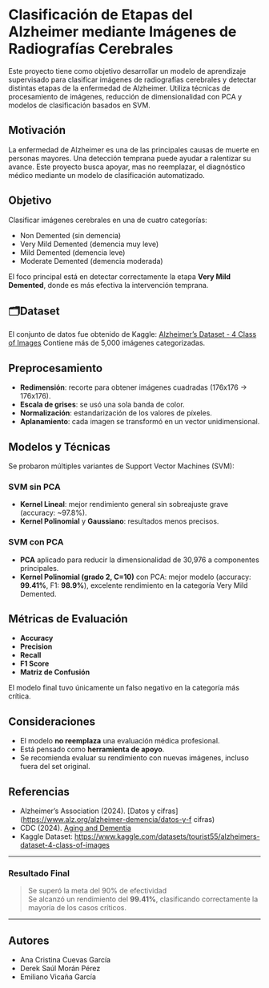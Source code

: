 # Clasificación de Etapas del Alzheimer mediante Imágenes de Radiografías Cerebrales

Este proyecto tiene como objetivo desarrollar un modelo de aprendizaje supervisado para clasificar imágenes de radiografías cerebrales y detectar distintas etapas de la enfermedad de Alzheimer. Utiliza técnicas de procesamiento de imágenes, reducción de dimensionalidad con PCA y modelos de clasificación basados en SVM.

## Motivación

La enfermedad de Alzheimer es una de las principales causas de muerte en personas mayores. Una detección temprana puede ayudar a ralentizar su avance. Este proyecto busca apoyar, mas no reemplazar, el diagnóstico médico mediante un modelo de clasificación automatizado.

## Objetivo

Clasificar imágenes cerebrales en una de cuatro categorías:
- Non Demented (sin demencia)
- Very Mild Demented (demencia muy leve)
- Mild Demented (demencia leve)
- Moderate Demented (demencia moderada)

El foco principal está en detectar correctamente la etapa **Very Mild Demented**, donde es más efectiva la intervención temprana.

## 🗂Dataset

El conjunto de datos fue obtenido de Kaggle:
[Alzheimer’s Dataset - 4 Class of Images](https://www.kaggle.com/datasets/tourist55/alzheimers-dataset-4-class-of-images)
Contiene más de 5,000 imágenes categorizadas.

## Preprocesamiento

- **Redimensión**: recorte para obtener imágenes cuadradas (176x176 → 176x176).
- **Escala de grises**: se usó una sola banda de color.
- **Normalización**: estandarización de los valores de píxeles.
- **Aplanamiento**: cada imagen se transformó en un vector unidimensional.

## Modelos y Técnicas

Se probaron múltiples variantes de Support Vector Machines (SVM):

### SVM sin PCA
- **Kernel Lineal**: mejor rendimiento general sin sobreajuste grave (accuracy: ~97.8%).
- **Kernel Polinomial** y **Gaussiano**: resultados menos precisos.

### SVM con PCA
- **PCA** aplicado para reducir la dimensionalidad de 30,976 a componentes principales.
- **Kernel Polinomial (grado 2, C=10)** con PCA: mejor modelo (accuracy: **99.41%**, F1: **98.9%**), excelente rendimiento en la categoría Very Mild Demented.

## Métricas de Evaluación

- **Accuracy**
- **Precision**
- **Recall**
- **F1 Score**
- **Matriz de Confusión**

El modelo final tuvo únicamente un falso negativo en la categoría más crítica.

## Consideraciones

- El modelo **no reemplaza** una evaluación médica profesional.
- Está pensado como **herramienta de apoyo**.
- Se recomienda evaluar su rendimiento con nuevas imágenes, incluso fuera del set original.

## Referencias

- Alzheimer’s Association (2024). [Datos y cifras](https://www.alz.org/alzheimer-demencia/datos-y-f cifras)
- CDC (2024). [Aging and Dementia](https://www.cdc.gov/aging/publications/features/Alz-Greater-Risk.html)
- Kaggle Dataset: https://www.kaggle.com/datasets/tourist55/alzheimers-dataset-4-class-of-images

---


### Resultado Final

> Se superó la meta del 90% de efectividad  
> Se alcanzó un rendimiento del **99.41%**, clasificando correctamente la mayoría de los casos críticos.

---

##  Autores

- Ana Cristina Cuevas García  
- Derek Saúl Morán Pérez  
- Emiliano Vicaña García  

